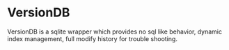# VersionDB

VersionDB is a sqlite wrapper which provides no sql like behavior, 
dynamic index management, full modify history for trouble shooting.
